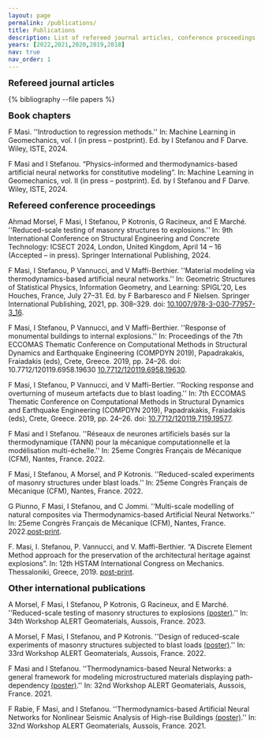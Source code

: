 ```yaml
---
layout: page
permalink: /publications/
title: Publications
description: List of refereed journal articles, conference proceedings, preprints, and communications.
years: [2022,2021,2020,2019,2018]
nav: true
nav_order: 1
---
```

<!-- _pages/publications.md -->

<div><font size="+1"><b>Refereed journal articles</b></font></div>
<div class="publications">

{% bibliography --file papers %}

</div>

<p><font size="+1"><b>Book chapters</b></font></p>

  <p> F Masi. ''Introduction to regression methods.'' In: Machine Learning in Geomechanics, vol. I (in press – postprint). Ed. by I Stefanou and F Darve. Wiley, ISTE, 2024. <a href="{{ assets/pdf/ALERT_DS_Regression.pdf | prepend: 'assets/pdf/ALERT_DS_Regression.pdf' | relative_url}}" target="_blank" rel="noopener noreferrer" class="float-right"><i class="fas fa-file-pdf"></i></a></p>

  <p>F Masi and I Stefanou. “Physics-informed and thermodynamics-based artificial neural networks for
constitutive modeling”. In: Machine Learning in Geomechanics, vol. II (in press – postprint). Ed. by
I Stefanou and F Darve. Wiley, ISTE, 2024. <a href="{{ assets/pdf/ALERT_DS_PINN_TANN.pdf | prepend: 'assets/pdf/ALERT_DS_PINN_TANN.pdf' | relative_url}}" target="_blank" rel="noopener noreferrer" class="float-right"><i class="fas fa-file-pdf"></i></a></p>




<p><font size="+1"><b>Refereed conference proceedings</b></font></p>
<p> Ahmad Morsel, F Masi, I Stefanou, P Kotronis, G Racineux, and E Marché. ''Reduced-scale testing of masonry structures to explosions.'' In: 9th International Conference on Structural Engineering and Concrete Technology: ICSECT 2024, London, United Kingdom, April 14 – 16 (Accepted – in press).
Springer International Publishing, 2024.</p>
<p>F Masi, I Stefanou, P Vannucci, and V Maffi-Berthier. ''Material modeling via thermodynamics-based artificial neural networks.'' In: Geometric Structures of Statistical Physics, Information Geometry, and Learning: SPIGL’20, Les Houches, France, July 27–31. Ed. by F Barbaresco and F Nielsen.
Springer International Publishing, 2021, pp. 308–329. doi: <a href="https://doi.org/10.1007/978-3-030-77957-3_16">10.1007/978-3-030-77957-3_16</a>.</p>
<p> F Masi, I Stefanou, P Vannucci, and V Maffi-Berthier. ''Response of monumental buildings to internal explosions.'' In: Proceedings of the 7th ECCOMAS Thematic Conference on Computational Methods in Structural Dynamics and Earthquake Engineering (COMPDYN 2019), Papadrakakis, Fraiadakis (eds), Crete, Greece. 2019, pp. 24–26. doi: 10.7712/120119.6958.19630
<a href="https://www.eccomasproceedia.org/conferences/thematic-conferences/compdyn-2019/6958">10.7712/120119.6958.19630</a>.</p>
<p> F Masi, I Stefanou, P Vannucci, and V Maffi-Bertier. ''Rocking response and overturning of museum artefacts due to blast loading.'' In: 7th ECCOMAS Thematic Conference on Computational Methods in Structural Dynamics and Earthquake Engineering (COMPDYN 2019), Papadrakakis, Fraiadakis (eds), Crete, Greece. 2019, pp. 24–26. doi: <a href="https://www.eccomasproceedia.org/conferences/thematic-conferences/compdyn-2019/7119">10.7712/120119.7119.19577</a>.</p>

<p> F Masi and I Stefanou. ''Réseaux de neurones artificiels basés sur la thermodynamique (TANN) pour la mécanique computationnelle et la modélisation multi-échelle.'' In: 25eme Congrès Français de Mécanique (CFM), Nantes, France. 2022.<a href="{{ fullpaper-masi-filippo-2022-06-25032204 | prepend: 'assets/pdf/fullpaper-masi-filippo-2022-06-25032204.pdf' | relative_url}}" target="_blank" rel="noopener noreferrer" class="float-right"><i class="fas fa-file-pdf"></i></a></p>
<p> F Masi, I Stefanou, A Morsel, and P Kotronis. ''Reduced-scaled experiments of masonry structures under blast loads.'' In: 25eme Congrès Français de Mécanique (CFM), Nantes, France. 2022.<a href="{{ fullpaper-masi-filippo-2022-05-02045730 | prepend: 'assets/pdf/fullpaper-masi-filippo-2022-05-02045730.pdf' | relative_url}}" target="_blank" rel="noopener noreferrer" class="float-right"><i class="fas fa-file-pdf"></i></a></p>
<p> G Piunno, F Masi, I Stefanou, and C Jommi. ''Multi-scale modelling of natural composites via Thermodynamics-based Artificial Neural Networks.'' In: 25eme Congrès Français de Mécanique (CFM), Nantes, France. 2022.<a href="https://cfm2022.fr/themes-scientifiques/s22-approches-multi-echelles-en-mecanique-des-solides" target="_blank">post-print</a>.</p>
<p> F. Masi, I. Stefanou, P. Vannucci, and V. Maffi-Berthier. “A Discrete Element Method approach for the preservation of the architectural heritage against explosions”. In: 12th HSTAM International Congress on Mechanics. Thessaloniki, Greece, 2019. <a href="https://www.researchgate.net/publication/336287794_A_Discrete_Element_Method_Approach_for_the_Preservation_of_the_Architectural_Heritage_against_Explosions
" target="_blank">post-print</a>.</p>


<p><font size="+1"><b>Other international publications</b></font></p>

<p> A Morsel, F Masi, I Stefanou, P Kotronis, G Racineux, and E Marché. ''Reduced-scale testing of masonry structures to explosions <a href="https://www.alertgeomaterials.eu/data/poster_session/Booklet%20of%20Abstract_ALERT%20Geomaterials%202023_VF.pdf#page=70" target="_blank">(poster)</a>.'' In: 34th Workshop ALERT Geomaterials, Aussois, France. 2023.</p>
<p> A Morsel, F Masi, I Stefanou, and P Kotronis. ''Design of reduced-scale experiments of masonry structures subjected to blast loads <a href="https://www.alertgeomaterials.eu/data/poster_session/Booklet%20of%20Abstract_ALERT%20Geomaterials%202022_VF.pdf#page=44" target="_blank">(poster)</a>.'' In: 33rd Workshop ALERT Geomaterials, Aussois, France. 2022.</p>
<p> F Masi and I Stefanou. ''Thermodynamics-based Neural Networks: a general framework for modeling microstructured materials displaying path-dependency <a href="https://alertgeomaterials.eu/data/poster_session/Booklet%20of%20Abstract_ALERT%20Geomaterials%202021.pdf#page=20" target="_blank">(poster)</a>.'' In: 32nd Workshop ALERT Geomaterials, Aussois, France. 2021.</p>
<p> F Rabie, F Masi, and I Stefanou. ''Thermodynamics-based Artificial Neural Networks for Nonlinear Seismic Analysis of High-rise Buildings <a href="https://alertgeomaterials.eu/data/poster_session/Booklet%20of%20Abstract_ALERT%20Geomaterials%202021.pdf#page=48" target="_blank">(poster)</a>.'' In: 32nd Workshop ALERT Geomaterials, Aussois, France. 2021.</p>


<!-- <p><font size="+1"><b>Conference communications</b></font></p>



<p>F Masi, I Stefanou (2022). Can we tame scale bridging in complex materials?, <i>ALERT Geomaterials - Poster Session</i>. Aussois,France, 26-28 September.</p>
<p>A Morsel, F Masi, I Stefanou, P Kotronis (2022). Design of reduced-scale experiments of masonry structures subjected to blast loads, <i>ALERT Geomaterials - Poster Session</i>. Aussois,France, 26-28 September.</p>
<p>F Masi, I Stefanou (2022). Data- and thermodynamics-driven discovery of state variables and evolution equations, <i>41<sup>st</sup> International Workshop on Bayesian Inference and Maximum Entropy Methods in Science and Engineering (MaxEnt’22)</i>. Paris, France, 18-22 July.</p>
<p>F Masi, I Stefanou (2022). Understanding the behavior of masonry structures subjected to blast loads, <i>International Conference on Nonlinear Solid Mechanics</i>. Alghero, Italy, 13-16 June.</p>
<p>F Masi (2022). <a href="https://github.com/filippo-masi/CSMA-Workshop-in-Deep-Learning">Deep learning, simulation temps réel et réduction de modèles</a> (<b>invited speaker</b>), <i>5<sup>eme</sup> Workshop CSMA Junior</i>. Giens, France, 14-16 May.</p>
<p>F Masi, I Stefanou (2022). Multiscale modeling of inelastic microstructured materials with TANN (<b>Early Career Researcher Award by EUROMECH</b>), <i>18<sup>th</sup> European Mechanics of Materials Conference (EMMC18)</i>. Oxford, UK, April 4-6.</p>
<p>F Masi, I Stefanou (2021). Thermodynamics-based Neural Networks: a general framework for modeling microstructured materials displaying path-dependency, <i>ALERT Geomaterials - Poster Session</i>. Aussois,France, 27-29 September.</p>
<p>F Rabie, F Masi, I Stefanou (2021). Thermodynamics-based Artificial Neural Networks for Nonlinear Seismic Analysis of High-rise Buildings, <i>ALERT Geomaterials - Poster Session</i>. Aussois, France, 27-29 September.</p>
<p>F Masi, I Stefanou (2021). Thermodynamics-based Artificial Neural Networks (TANN) and constitutive modeling, <i>Mechanistic Machine Learning and Digital Twins for Computational Science, Engineering & Technology</i>. San Diego, CA, USA, 26-29 September.</p>
<p>F Masi (2021). Mechanics and Deep Learning for protecting cultural heritage against explosions (<b>invited speaker - ECCOMAS PhD Olympiad</b>), <i>6<sup>th</sup> ECCOMAS Young Investigators Conference</i>. Valencia, Spain, 7-9 July.</p>
<p>F Masi, I Stefanou (2021). Thermodynamics-based Artificial Neural Networks for the constitutive modeling of inelastic materials, <i>14<sup>th</sup> World Congress on Computational Mechanics</i>. Paris, France, 11-15 January.</p>
<p>F Masi, I Stefanou, P Vannucci, V Maffi-Berthier (2021). Micro-modelling of masonry structures under blast loads via a Discrete Element Method approach, <i>14<sup>th</sup> World Congress on Computational Mechanics</i>. Paris, France, 11-15 January.</p>
<p>F Masi, I Stefanou, P Vannucci, V Maffi-Berthier (2019). Michelangelos David or Aphrodite of Milos: who is more resistant to blast loads? <i>12<sup>th</sup> HSTAM International Congress on Mechanics</i>. Thessaloniki, Greece, 22-25 September. </p>
<p>F Masi, I Stefanou, P Vannucci, V Maffi-Berthier (2019). A Discrete Element Method approach for the preservation of the architectural heritage against explosions, <i>12<sup>th</sup> HSTAM International Congress on Mechanics</i>. Thessaloniki, Greece, 22-25 September.</p>
<p>F Masi, I Stefanou, P Vannucci, V Maffi-Berthier (2019). Masonry vaults under explosive loads, <i>7<sup>th</sup> International Conference on Computational Methods in Structural Dynamics and Earthquake Engineering</i>. Crete, Greece, 24-26 June.</p>
<p>F Masi, I Stefanou, P Vannucci, V Maffi-Berthier (2018). Simulations of blast effects in monumental structures, <i>13<sup>th</sup> World Congress on Computational Mechanics</i>. NY, USA, 22-27 July.</p> -->
